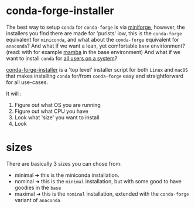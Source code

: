 # conda-forge-installer

The best way to setup `conda` for `conda-forge` is via [miniforge](https://github.com/conda-forge/miniforge), however, the installers you find there are made for 'purists' iow, this is the `conda-forge` equivalent for `miniconda`, and what about the `conda-forge` equivalent for `anaconda`? And what if we want a lean, yet comfortable `base` envirionment? (read: with for example [mamba](https://github.com/TheSnakePit/mamba) in the base environment) And what if we want to install `conda` for [all users on a system](https://docs.anaconda.com/anaconda/install/multi-user/)?

[conda-forge-installer]() is a 'top level' installer script for both `Linux` and `macOS` that makes installing `conda` for/from `conda-forge` easy and straightforward for all use-cases.

It will :
  1. Figure out what OS you are running
  2. Figure out what CPU you have 
  3. Look what 'size' you want to install
  4. Look 
  
# sizes

There are basically 3 sizes you can chose from:
  - minimal ➜ this is the miniconda installation.
  - nominal ➜ this is the `minimal` installation, but with some good to have goodies in the `base`
  - maximal ➜ this is the `nominal` installation, extended with the `conda-forge` variant of `anaconda`
  
  
